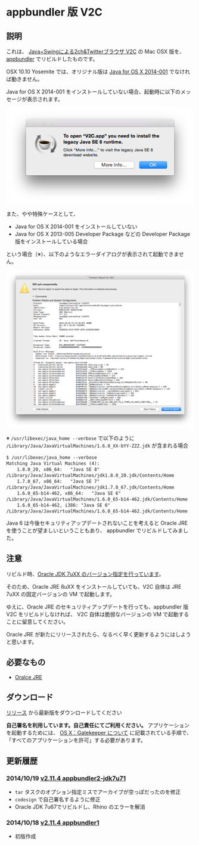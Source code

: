 appbundler 版 V2C
======================

## 説明

これは、 [Java+Swingによる2ch&Twitterブラウザ V2C](http://v2c.s50.xrea.com/) の Mac OSX 版を、
[appbundler](https://java.net/projects/appbundler/downloads) でリビルドしたものです。

OSX 10.10 Yosemite では、オリジナル版は [Java for OS X 2014-001](http://support.apple.com/kb/dl1572) でなければ動きません。

Java for OS X 2014-001 をインストールしていない場合、起動時に以下のメッセージが表示されます。

![JavaSE6が必要](/img/yosemite-startup-require-javase6.png)

また、やや特殊ケースとして、

* Java for OS X 2014-001 をインストールしていない
* Java for OS X 2013-005 Developer Package などの Developer Package 版をインストールしている場合

という場合（※）、以下のようなエラーダイアログが表示されて起動できません。

![起動エラー](/img/yosemite-startup-error.png)

※ `/usr/libexec/java_home --verbose` で以下のように `/Library/Java/JavaVirtualMachines/1.6.0_XX-bYY-ZZZ.jdk` が含まれる場合

```none
$ /usr/libexec/java_home --verbose
Matching Java Virtual Machines (4):
    1.8.0_20, x86_64:   "Java SE 8" /Library/Java/JavaVirtualMachines/jdk1.8.0_20.jdk/Contents/Home
    1.7.0_67, x86_64:   "Java SE 7" /Library/Java/JavaVirtualMachines/jdk1.7.0_67.jdk/Contents/Home
    1.6.0_65-b14-462, x86_64:   "Java SE 6" /Library/Java/JavaVirtualMachines/1.6.0_65-b14-462.jdk/Contents/Home
    1.6.0_65-b14-462, i386: "Java SE 6" /Library/Java/JavaVirtualMachines/1.6.0_65-b14-462.jdk/Contents/Home
```

Java 6 は今後セキュリティアップデートされないことを考えると Oracle JRE を使うことが望ましいということもあり、
appbundler でリビルドしてみました。

## 注意

リビルド時、[Oracle JDK 7uXX のバージョン指定を行っています](/build.sh#L4)。

そのため、Oracle JRE 8uXX をインストールしていても、V2C 自体は JRE 7uXX の固定バージョンの VM で起動します。

ゆえに、Oracle JRE のセキュリティアップデートを行っても、appbundler 版 V2C をリビルドしなければ、
V2C 自体は脆弱なバージョンの VM で起動することに留意してください。

Oracle JRE が新たにリリースされたら、なるべく早く更新するようにはしようと思います。

## 必要なもの

* [Oralce JRE](http://java.com/ja/)

## ダウンロード

[リリース](https://github.com/nanashida4/v2c-appbundler/releases) から最新版をダウンロードしてください

**自己署名を利用しています。自己責任にてご利用ください。**
アプリケーションを起動するためには、 [OS X：Gatekeeper について](http://support.apple.com/kb/ht5290?viewlocale=ja_JP) に記載されている手順で、「すべてのアプリケーションを許可」する必要があります。


## 更新履歴

### 2014/10/19 [v2.11.4 appbundler2-jdk7u71](https://github.com/nanashida4/v2c-appbundler/releases/tag/v2.11.4_appbundler2_jdk7u71)

* `tar` タスクのオプション指定ミスでアーカイブが空っぽだったのを修正
* `codesign` で自己署名するように修正
* Oracle JDK 7u67でリビルドし、Rhino のエラーを解消

### 2014/10/18 [v2.11.4 appbundler1](https://github.com/nanashida4/v2c-appbundler/releases/tag/v2.11.4_appbundler1)

* 初版作成
